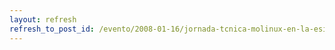```yaml
---
layout: refresh
refresh_to_post_id: /evento/2008-01-16/jornada-tcnica-molinux-en-la-esi-de-ciudad-real
---
```

